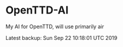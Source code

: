 # OpenTTD-AI
My AI for OpenTTD, will use primarily air

Latest backup: Sun Sep 22 10:18:01 UTC 2019
